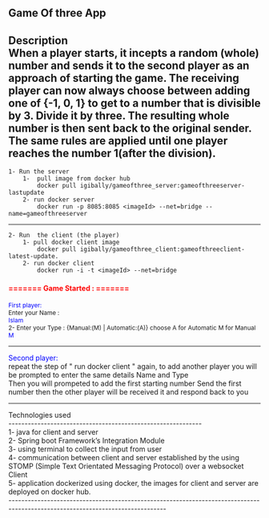 
Game Of three App
------------------------------------------------------------
Description
<br>
When a player starts, it incepts a random (whole) number and sends it to the second
player as an approach of starting the game. The receiving player can now always choose 
between adding one of {-1, 0, 1} to get to a number that is divisible by 3. Divide it by three. The 
resulting whole number is then sent back to the original sender.
The same rules are applied until one player reaches the number 1(after the division).
-------------------------------------------------------------------------------------------------------------------------------
	1- Run the server   
		1-  pull image from docker hub
			docker pull igibally/gameofthree_server:gameofthreeserver-lastupdate
		2- run docker server 
			docker run -p 8085:8085 <imageId> --net=bridge --name=gameofthreeserver
-------------------------------------------------------------------------------------------------------------------------------
	2- Run  the client (the player)  
		1- pull docker client image
			docker pull igibally/gameofthree_client:gameofthreeclient-latest-update.
		2- run docker client 
			docker run -i -t <imageId> --net=bridge

<h4 style="color:red;font-size:14px"> ======= Game Started : =======</h4>
<p style="font-size:12px;">
<span style="color:blue;">First player:</span>
<br />
 Enter your Name :
<br>
<span style="color:blue">Islam</span>
<br />
2- Enter your Type : {Manual:(M) | Automatic:(A)} choose A for Automatic M for Manual
<br>
<span style="color:blue">M</span>
<hr />
<span style="color:blue;">Second player:</span>
<br/>
repeat the step of " run docker client " again, to add another player
you will be prompted to enter the same details Name and Type
<br/>
Then you will prompeted to add the first starting number
Send the first number then the other player will be received it and respond back to you
<br/>
</p>
<hr/>
<p>
Technologies used
<br/>
------------------------------------------------------------
<br/>
1- java for client and server
<br>
2-  Spring boot Framework’s Integration Module
<br>	
3- using terminal to collect the input from user
<br>
4- communication between client and server established by the using STOMP (Simple Text Orientated Messaging Protocol) over a websocket Client
<br/>
5- application dockerized using docker, the images for client and server are deployed on docker hub.
<br/>
-------------------------------------------------------------------------------------------------------------------------------
</p>


